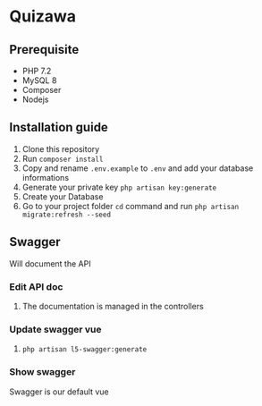 # Quizawa

## Prerequisite
- PHP 7.2
- MySQL 8
- Composer
- Nodejs

## Installation guide
1. Clone this repository
2. Run `composer install`
3. Copy and rename `.env.example` to `.env` and add your database informations
4. Generate your private key `php artisan key:generate`
5. Create your Database
6. Go to your project folder `cd` command and run `php artisan migrate:refresh --seed`

## Swagger
Will document the API

### Edit API doc
1. The documentation is managed in the controllers

### Update swagger vue
1. `php artisan l5-swagger:generate`

### Show swagger
Swagger is our default vue
